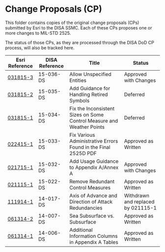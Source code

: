 # Change Proposals (CP) #

This folder contains copies of the original change proposals (CPs) submitted by Esri to the DISA SSMC.  Each of these CPs proposes one or more changes to MIL-STD 2525.

The status of those CPs, as they are processed through the DISA DoD CP process, will also be tracked here.

Esri Reference 		| DISA Reference | Title|Status	|
-------	|-------	|--------|----------
[031815-3](CP_Esri_150318-3.doc)|15-036-DS|Allow Unspecified Entities|Approved with Changes
[031815-2](CP_Esri_150318-2.doc)|15-035-DS|Add Guidance for Handling Retired Symbols|Deferred
[031815-1](CP_Esri_150318-1.doc)|15-034-DS|Fix the Inconsistent Sizes on Some Control Measure and Weather Points|Deferred|
[022415-1](CP_Esri_150224-1.doc)|15-033-DS|Fix Various Administrative Errors Found in the Final 2525D PDF|Approved as Written
[021715-1](CP_Esri_150217-1.doc)|15-032-DS|Add Usage Guidance to Appendix A/Annex A|Approved with Changes
[021115-1](CP_Esri_150211-1.doc)|15-022-DS |Remove Redundant Control Measures|Approved as Written
[111914-1](CP_141119-1.doc)|14-017-DS|Axis of Advance and Direction of Attack Redundancies|Withdrawn and replaced by 021115-1
|[061314-2](CP_140613-2.doc)|14-007-DS|Sea Subsurface vs. Subsurface|Approved as Written
|[061314-1](CP_Esri_140613-1.doc)|14-006-DS|Additional Information Columns in Appendix A Tables|Approved as Written
